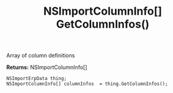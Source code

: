 ﻿---
uid: crmscript_ref_NSImportErpData_GetColumnInfos
title: NSImportColumnInfo[] GetColumnInfos()
intellisense: NSImportErpData.GetColumnInfos
keywords: NSImportErpData, GetColumnInfos
so.topic: reference
---

Array of column definitions

**Returns:** NSImportColumnInfo[]


```crmscript
NSImportErpData thing;
NSImportColumnInfo[] columnInfos  = thing.GetColumnInfos();
```


